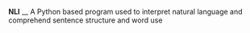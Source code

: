 **NLI**
__
A Python based program used to interpret natural language and comprehend sentence structure and word use
